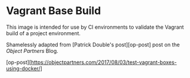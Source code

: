 # Vagrant Base Build

This image is intended for use by CI environments to validate the Vagrant build
of a project environment.

Shamelessly adapted from [Patrick Double's post][op-post] post on the _Object
Partners_ Blog.

[op-post][https://objectpartners.com/2017/08/03/test-vagrant-boxes-using-docker/]
